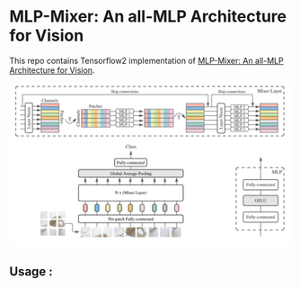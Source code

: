 # MLP-Mixer: An all-MLP Architecture for Vision
This repo contains Tensorflow2 implementation of [MLP-Mixer: An all-MLP Architecture for Vision](https://arxiv.org/abs/2105.01601).

![](model.jpg)

## Usage :
